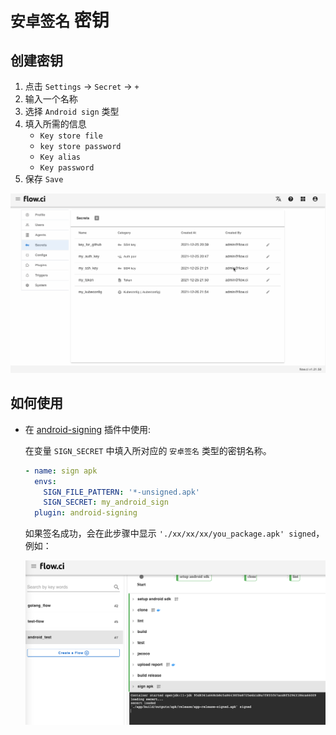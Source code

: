 # `安卓签名` 密钥

## 创建密钥

1. 点击 `Settings` -> `Secret` -> `+`
2. 输入一个名称
3. 选择 `Android sign` 类型
4. 填入所需的信息
   - `Key store file`
   - `key store password`
   - `Key alias`
   - `Key password`
5. 保存 `Save`

![create android sign](../../images/secret/create_android_sign.gif)

## 如何使用

- 在 [android-signing](https://github.com/flowci-plugins/android-signing) 插件中使用: 

  在变量 `SIGN_SECRET` 中填入所对应的 `安卓签名` 类型的密钥名称。

  ```yaml
  - name: sign apk
    envs:
      SIGN_FILE_PATTERN: '*-unsigned.apk'
      SIGN_SECRET: my_android_sign
    plugin: android-signing
  ```

  如果签名成功，会在此步骤中显示 `'./xx/xx/xx/you_package.apk' signed`，例如：

  ![show android signed](../../images/secret/android_signed.png)